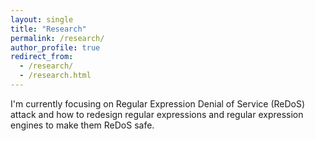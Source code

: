 ```yaml
---
layout: single
title: "Research"
permalink: /research/
author_profile: true
redirect_from: 
  - /research/
  - /research.html
---
```



I'm currently focusing on Regular Expression Denial of Service (ReDoS) attack and how to redesign regular expressions and regular expression engines to make them ReDoS safe.

